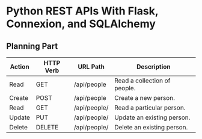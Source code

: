 # Python REST APIs With Flask, Connexion, and SQLAlchemy 

## Planning Part


|     Action	|  HTTP Verb |	   URL Path	             |     Description
| ----------- | ---------- |---------------------      |-------------------------------
|     Read	  |  GET	     |  /api/people	             |  Read a collection of people.
|     Create	|  POST	     |  /api/people	             |  Create a new person.
|     Read	  |  GET	     |  /api/people/<lname>	     |  Read a particular person.
|     Update	|  PUT	     |  /api/people/<lname>	     |  Update an existing person.
|     Delete	| DELETE	   |  /api/people/<lname>	     |  Delete an existing person.
